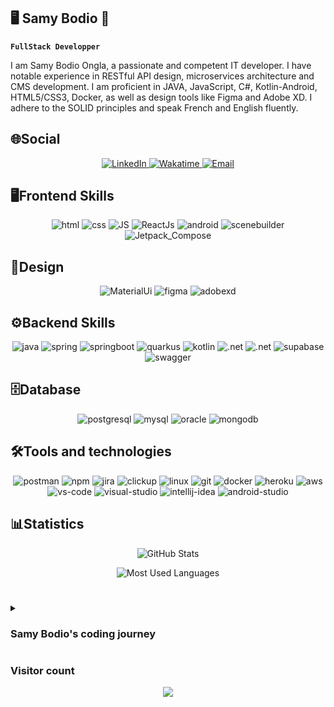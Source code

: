 ## 🖥️ Samy Bodio 👋

**`FullStack Developper`**

I am Samy Bodio Ongla, a passionate and competent IT developer. I have notable experience in RESTful API design, microservices architecture and CMS development. I am proficient in JAVA, JavaScript, C#, Kotlin-Android, HTML5/CSS3, Docker, as well as design tools like Figma and Adobe XD. I adhere to the SOLID principles and speak French and English fluently.

## 🌐Social

<p align="center">
  <a href="https://www.linkedin.com/in/samy-bodio-0814b72ab/">
    <img src="https://custom-icon-badges.demolab.com/badge/LinkedIn-Connect-blue?style=flat&logo=linkedin" alt="LinkedIn" />
  </a>
  <a href="https://wakatime.com/@Samy_Bodio">
    <img src="https://custom-icon-badges.demolab.com/badge/Wakatime-Account-green.svg?logo=wakatime" alt="Wakatime" />
  </a>
  <a href="mailto:samybodio8@gmail.com">
    <img src="https://custom-icon-badges.demolab.com/badge/Email-Send-D14836?style=flat&logo=gmail" alt="Email" />
  </a>
</p>

##  🖥️Frontend Skills

<p align="center">
  <img src="https://custom-icon-badges.demolab.com/badge/Html5-Advanced-orange.svg?logo=html" alt="html" />
  <img src="https://custom-icon-badges.demolab.com/badge/Css-Intermediate-blue.svg?logo=css" alt="css" />
  <img src="https://custom-icon-badges.demolab.com/badge/JS-Intermediate-yellow.svg?logo=javascript" alt="JS" />
  <img src="https://custom-icon-badges.demolab.com/badge/ReactJs-Advanced-blue.svg?logo=react" alt="ReactJs" />
  <img src="https://custom-icon-badges.demolab.com/badge/Android-Advanced-green.svg?logo=android" alt="android" />
  <img src="https://custom-icon-badges.demolab.com/badge/SceneBuilder-Intermediate-green.svg?logo=scenebuilder" alt="scenebuilder" />
  <img src="https://custom-icon-badges.demolab.com/badge/Jetpack_Compose-Advanced-purple.svg?logo=jetpack-compose" alt="Jetpack_Compose" />
</p>

##  🎨Design
<p align="center">
  <img src="https://custom-icon-badges.demolab.com/badge/MaterialUi-Advanced-pink.svg?logo=materialui" alt="MaterialUi" />
  <img src="https://custom-icon-badges.demolab.com/badge/Figma-Advanced-green.svg?logo=figma" alt="figma" />
  <img src="https://custom-icon-badges.demolab.com/badge/AdobeXd-Advanced-red.svg?logo=adobexd" alt="adobexd" />
</p>

## ⚙️Backend Skills
<p align="center">
  <img src="https://custom-icon-badges.demolab.com/badge/Java-Advanced-red.svg?logo=java&logoColor=white" alt="java" />
  <img src="https://custom-icon-badges.demolab.com/badge/Spring-Advanced-green.svg?logo=spring" alt="spring" />
  <img src="https://custom-icon-badges.demolab.com/badge/SpringBoot-Advanced-green.svg?logo=springboot" alt="springboot" />
  <img src="https://custom-icon-badges.demolab.com/badge/Quarkus-Beginner-red.svg?logo=quarkus&logoColor=blue" alt="quarkus" />
  <img src="https://custom-icon-badges.demolab.com/badge/Kotlin-Advanced-green.svg?logo=kotlin" alt="kotlin" />
  <img src="https://custom-icon-badges.demolab.com/badge/Csharp-Advanced-red.svg?logo=.net&logoColor=white" alt=".net" />
  <img src="https://custom-icon-badges.demolab.com/badge/Firebase-Intermediate-yellow.svg?logo=firebase&logoColor=yellow" alt=".net" />
  <img src="https://custom-icon-badges.demolab.com/badge/Supabase-Intermediate-white.svg?logo=supabase" alt="supabase" />
  <img src="https://custom-icon-badges.demolab.com/badge/Swagger-Intermediate-white.svg?logo=swagger" alt="swagger" />
</p>

##  🗄️Database
<p align="center">
  <img src="https://custom-icon-badges.demolab.com/badge/Postgresql-Intermediate-brown.svg?logo=postgresql&logoColor=white" alt="postgresql" />
  <img src="https://custom-icon-badges.demolab.com/badge/Mysql-Advanced-cyan.svg?logo=mysql&logoColor=white" alt="mysql" />
  <img src="https://custom-icon-badges.demolab.com/badge/Oracle-Intermediate-silver.svg?logo=oracle" alt="oracle" />
  <img src="https://custom-icon-badges.demolab.com/badge/MongoDb-Intermediate-navy.svg?logo=mongodb" alt="mongodb" />
</p>

##  🛠️Tools and technologies
<p align="center">
  <img src="https://custom-icon-badges.demolab.com/badge/Postman-Intermediate-orange.svg?logo=postman" alt="postman" />
  <img src="https://custom-icon-badges.demolab.com/badge/Npm-Intermediate-silver.svg?logo=npm" alt="npm" />
  <img src="https://custom-icon-badges.demolab.com/badge/Jira-Intermediate-pink.svg?logo=jira" alt="jira" />
  <img src="https://custom-icon-badges.demolab.com/badge/Clickup-Intermediate-teal.svg?logo=clickup" alt="clickup" />
  <img src="https://custom-icon-badges.demolab.com/badge/Linux-Intermediate-navy.svg?logo=linux" alt="linux" />
  <img src="https://custom-icon-badges.demolab.com/badge/Git-Intermediate-olive.svg?logo=git" alt="git" />
  <img src="https://custom-icon-badges.demolab.com/badge/Docker-Intermediate-teal.svg?logo=docker" alt="docker" />
  <img src="https://custom-icon-badges.demolab.com/badge/Heroku-Intermediate-indigo.svg?logo=heroku" alt="heroku" />
  <img src="https://custom-icon-badges.demolab.com/badge/Aws-Intermediate-beige.svg?logo=aws" alt="aws" />
  <img src="https://custom-icon-badges.demolab.com/badge/Vscode-Intermediate-green.svg?logo=vs-code" alt="vs-code" />
  <img src="https://custom-icon-badges.demolab.com/badge/VisualStudio-Intermediate-maroon.svg?logo=visual-studio" alt="visual-studio" />
  <img src="https://custom-icon-badges.demolab.com/badge/Idea-Intermediate-magenta.svg?logo=intellij-idea" alt="intellij-idea" />
  <img src="https://custom-icon-badges.demolab.com/badge/AndroidStudio-Intermediate-indigo.svg?logo=android-studio" alt="android-studio" />
</p>

##  📊Statistics
<p align="center">
  <img src="https://github-readme-stats.vercel.app/api?username=Samy-Bodio2&show_icons=true&theme=radical" alt="GitHub Stats"/>
</p>

<p align="center">
  <img src="https://github-readme-stats.vercel.app/api/top-langs/?username=Samy-Bodio2&layout=compact" alt="Most Used Languages" />
</p>

#

<details>
  <summary><h3>Samy Bodio's coding journey</h3></summary>
  As a young student passionate about programming and technologies, when I am not in class or in business, I work on projects that I am passionate about. I have developed several applications on various platforms such as native android, multiplatform, web and desktop. Every day is an opportunity to learn new things.
</details>

### Visitor count
<p align="center">
<img src="https://profile-counter.glitch.me/Samy-Bodio2/count.svg" align="center" />
</p>
